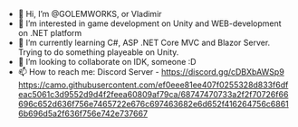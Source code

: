 - 👋 Hi, I’m @GOLEMWORKS, or Vladimir
- 👀 I’m interested in game development on Unity and WEB-development on .NET platform
- 🌱 I’m currently learning C#, ASP .NET Core MVC and Blazor Server. Trying to do something playeable on Unity. 
- 💞️ I’m looking to collaborate on IDK, someone :D
- 📫 How to reach me: Discord Server - https://discord.gg/cDBXbAWSp9
https://camo.githubusercontent.com/ef0eee81ee407f0255328d833f6dfeac5061c3d9552d9d4f2feea60809af79ca/68747470733a2f2f70726f66696c652d636f756e7465722e676c697463682e6d652f416264756c68616b696d5a2f636f756e742e737667

<!---
GOLEMWORKS/GOLEMWORKS is a ✨ special ✨ repository because its `README.md` (this file) appears on your GitHub profile.
You can click the Preview link to take a look at your changes.
--->
